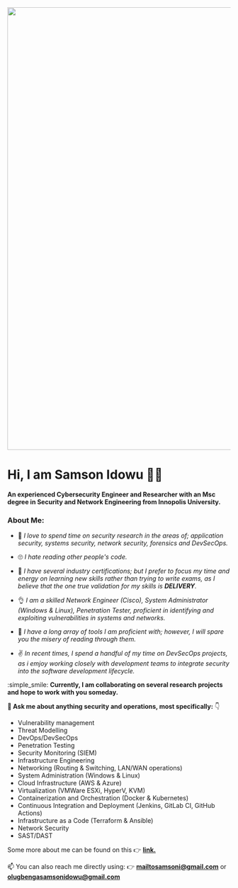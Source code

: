 <div id="header" align="center">
  <img src="https://cdn.dribbble.com/users/2335312/screenshots/14662886/media/f7d773cd80705ed35d20c41d8d0a5907.gif" width="1000"/> 
</div>


# Hi, I am Samson Idowu 👋🏽
**An experienced Cybersecurity Engineer and Researcher with an Msc degree in Security and Network Engineering from Innopolis University.**


### **About Me:**

- 👀 *I love to spend time on security research in the areas of; application security, systems security, network security, forensics and DevSecOps.*

- 🙄 *I hate reading other people's code.*

- 💪 *I have several industry certifications; but I prefer to focus my time and energy on learning new skills rather than trying to write exams, as I believe that the one true validation for my skills is **DELIVERY**.*

- 👌 *I am a skilled Network Engineer (Cisco), System Administrator (Windows & Linux), Penetration Tester, proficient in identifying and exploiting vulnerabilities in systems and networks.*

- 🙊 *I have a long array of tools I am proficient with; however, I will spare you the misery of reading through them.*

- :v: *In recent times, I spend a handful of my time on DevSecOps projects, as i emjoy working closely with development teams to integrate security into the software development lifecycle.* 


:simple_smile: **Currently, I am collaborating on several research projects and hope to work with you someday.**



**💬 Ask me about anything security and operations, most specifically:** 👇

- Vulnerability management 
- Threat Modelling 
- DevOps/DevSecOps
- Penetration Testing
- Security Monitoring (SIEM)
- Infrastructure Engineering
- Networking (Routing & Switching, LAN/WAN operations)
- System Administration (Windows & Linux)
- Cloud Infrastructure (AWS & Azure) 
- Virtualization (VMWare ESXi, HyperV, KVM)
- Containerization and Orchestration (Docker & Kubernetes)
- Continuous Integration and Deployment (Jenkins, GitLab CI, GitHub Actions)
- Infrastructure as a Code (Terraform & Ansible)
- Network Security
- SAST/DAST



Some more about me can be found on this 👉 [**link.**](https://samsonidowu.netlify.app/)



📫 You can also reach me directly using: 👉 **mailtosamsoni@gmail.com** or **olugbengasamsonidowu@gmail.com**

<!--

